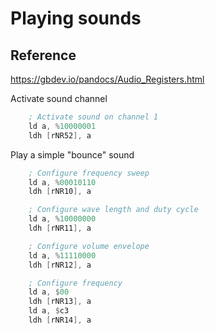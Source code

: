 # Playing sounds

## Reference

https://gbdev.io/pandocs/Audio_Registers.html

Activate sound channel

```asm
    ; Activate sound on channel 1
    ld a, %10000001
    ldh [rNR52], a
```

Play a simple "bounce" sound

```asm
    ; Configure frequency sweep
    ld a, %00010110
    ldh [rNR10], a

    ; Configure wave length and duty cycle
    ld a, %10000000
    ldh [rNR11], a

    ; Configure volume envelope
    ld a, %11110000
    ldh [rNR12], a

    ; Configure frequency
    ld a, $00
    ldh [rNR13], a
    ld a, $c3
    ldh [rNR14], a
```
